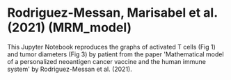 # Rodriguez-Messan, Marisabel et al. (2021) (MRM_model)
This Jupyter Notebook reproduces the graphs of activated T cells (Fig 1) and tumor diameters (Fig 3) by patient from the paper
'Mathematical model of a personalized neoantigen cancer vaccine and the human immune system' by Rodriguez-Messan et al. (2021).
